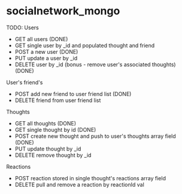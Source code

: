 # socialnetwork_mongo

TODO:
Users

- GET all users (DONE)
- GET single user by \_id and populated thought and friend
- POST a new user (DONE)
- PUT update a user by \_id
- DELETE user by \_id (bonus - remove user's associated thoughts) (DONE)

User's friend's

- POST add new friend to user friend list (DONE)
- DELETE friend from user friend list

Thoughts

- GET all thoughts (DONE)
- GET single thought by id (DONE)
- POST create new thought and push to user's thoughts array field (DONE)
- PUT update thought by \_id
- DELETE remove thought by \_id

Reactions

- POST reaction stored in single thought's reactions array field
- DELETE pull and remove a reaction by reactionId val
